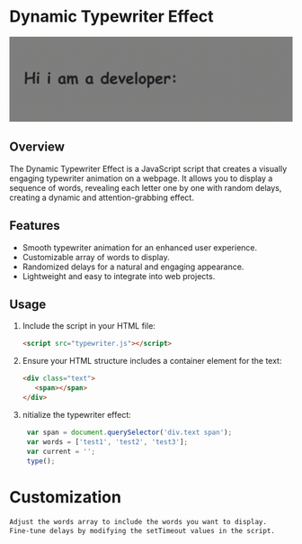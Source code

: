# Dynamic Typewriter Effect

![gif of project](preview/demo.gif)

## Overview

The Dynamic Typewriter Effect is a JavaScript script that creates a visually engaging typewriter animation on a webpage. It allows you to display a sequence of words, revealing each letter one by one with random delays, creating a dynamic and attention-grabbing effect.

## Features

- Smooth typewriter animation for an enhanced user experience.
- Customizable array of words to display.
- Randomized delays for a natural and engaging appearance.
- Lightweight and easy to integrate into web projects.

## Usage

1. Include the script in your HTML file:

   ```html
   <script src="typewriter.js"></script>
   
2. Ensure your HTML structure includes a container element for the text:

   ```html
   <div class="text">
      <span></span>
   </div>
3. nitialize the typewriter effect:
   ```JavaScript
    var span = document.querySelector('div.text span');
    var words = ['test1', 'test2', 'test3'];
    var current = '';
    type();


# Customization

    Adjust the words array to include the words you want to display.
    Fine-tune delays by modifying the setTimeout values in the script.

